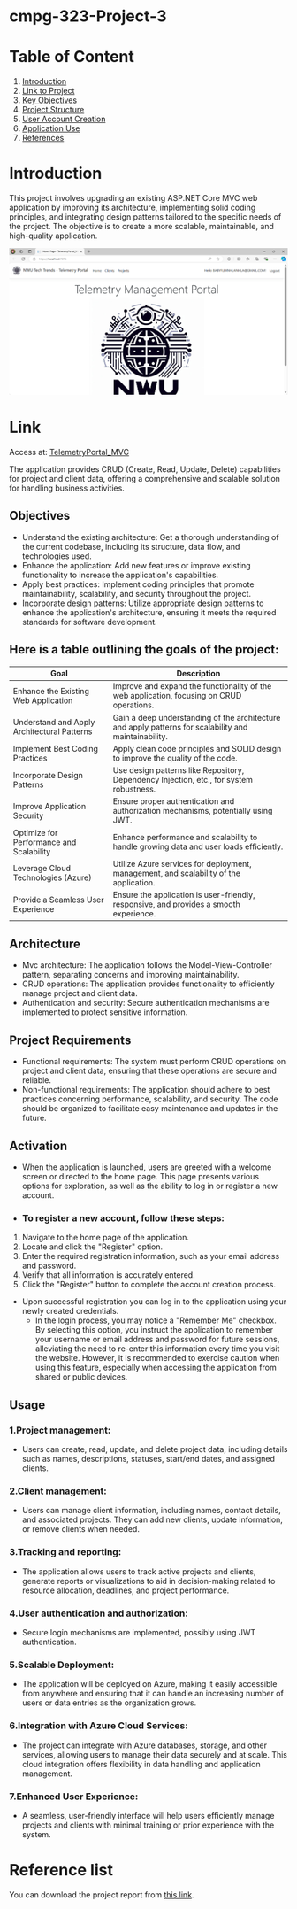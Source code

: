 # cmpg-323-Project-3
# Table of Content
1. [Introduction](#Introduction)
2. [Link to Project](#Link)
3. [Key Objectives](#Objectives) 
4. [Project Structure](#Architecture)
5. [User Account Creation](#Activation)
6. [Application Use](#Usage)
7. [References](#references)


# Introduction
This project involves upgrading an existing ASP.NET Core MVC web application by improving its architecture, implementing solid coding principles, and integrating design patterns tailored to the specific needs of the project. The objective is to create a more scalable, maintainable, and high-quality application.

![image](https://github.com/FLEXBABY88/CMPG-323-Project-3/blob/master/Screenshot%202024-08-19%20201549.png)

# Link
Access at: [TelemetryPortal_MVC](https://42019222api20240812160846.azurewebsites.net)

The application provides CRUD (Create, Read, Update, Delete) capabilities for project and client data, offering a comprehensive and scalable solution for handling business activities.

## Objectives
- Understand the existing architecture: Get a thorough understanding of the current codebase, including its structure, data flow, and technologies used.
- Enhance the application: Add new features or improve existing functionality to increase the application's capabilities.
- Apply best practices: Implement coding principles that promote maintainability, scalability, and security throughout the project.
- Incorporate design patterns: Utilize appropriate design patterns to enhance the application's architecture, ensuring it meets the required standards for software development.

## Here is a table outlining the goals of the project:
| Goal      | Description|
|-----------|------------ | 
|Enhance the Existing Web Application| Improve and expand the functionality of the web application, focusing on CRUD operations.|
|Understand and Apply Architectural Patterns| Gain a deep understanding of the architecture and apply patterns for scalability and maintainability.|
|Implement Best Coding Practices| Apply clean code principles and SOLID design to improve the quality of the code.|
|Incorporate Design Patterns| Use design patterns like Repository, Dependency Injection, etc., for system robustness.|
|Improve Application Security| Ensure proper authentication and authorization mechanisms, potentially using JWT. |
|Optimize for Performance and Scalability| Enhance performance and scalability to handle growing data and user loads efficiently.|
|Leverage Cloud Technologies (Azure) | Utilize Azure services for deployment, management, and scalability of the application.|
|Provide a Seamless User Experience | Ensure the application is user-friendly, responsive, and provides a smooth experience.|

## Architecture
- Mvc architecture: The application follows the Model-View-Controller pattern, separating concerns and improving maintainability.
- CRUD operations: The application provides functionality to efficiently manage project and client data.
- Authentication and security: Secure authentication mechanisms are implemented to protect sensitive information.
  
## Project Requirements
- Functional requirements: The system must perform CRUD operations on project and client data, ensuring that these operations are secure and reliable.
- Non-functional requirements: The application should adhere to best practices concerning performance, scalability, and security. The code should be organized to facilitate easy maintenance and updates in the future.

## Activation
+ When the application is launched, users are greeted with a welcome screen or directed to the home page. This page presents various options for exploration, as well as the ability to log in or register a new account.
+ ### To register a new account, follow these steps:
1. Navigate to the home page of the application.
2. Locate and click the "Register" option.
3. Enter the required registration information, such as your email address and password.
4. Verify that all information is accurately entered.
5. Click the "Register" button to complete the account creation process.
- Upon successful registration you can log in to the application using your newly created credentials.
  - In the login process, you may notice a "Remember Me" checkbox. By selecting this option, you instruct the application to remember your username or email address and password for future sessions, alleviating the need to re-enter this information every time you visit the website. However, it is recommended to exercise caution when using this feature, especially when accessing the application from shared or public devices.
       
## Usage 
### 1.Project management: 
- Users can create, read, update, and delete project data, including details such as names, descriptions, statuses, start/end dates, and assigned clients.
### 2.Client management:
- Users can manage client information, including names, contact details, and associated projects. They can add new clients, update information, or remove clients when needed.
### 3.Tracking and reporting:
- The application allows users to track active projects and clients, generate reports or visualizations to aid in decision-making related to resource allocation, deadlines, and project performance.
### 4.User authentication and authorization:
- Secure login mechanisms are implemented, possibly using JWT authentication.
### 5.Scalable Deployment:
- The application will be deployed on Azure, making it easily accessible from anywhere and ensuring that it can handle an increasing number of users or data entries as the organization grows.
### 6.Integration with Azure Cloud Services:
- The project can integrate with Azure databases, storage, and other services, allowing users to manage their data securely and at scale. This cloud integration offers flexibility in data handling and application management.
### 7.Enhanced User Experience:
- A seamless, user-friendly interface will help users efficiently manage projects and clients with minimal training or prior experience with the system.

# Reference list
You can download the project report from [this link](https://github.com/FLEXBABY88/CMPG-323-Project-3/blob/master/References.txt).
